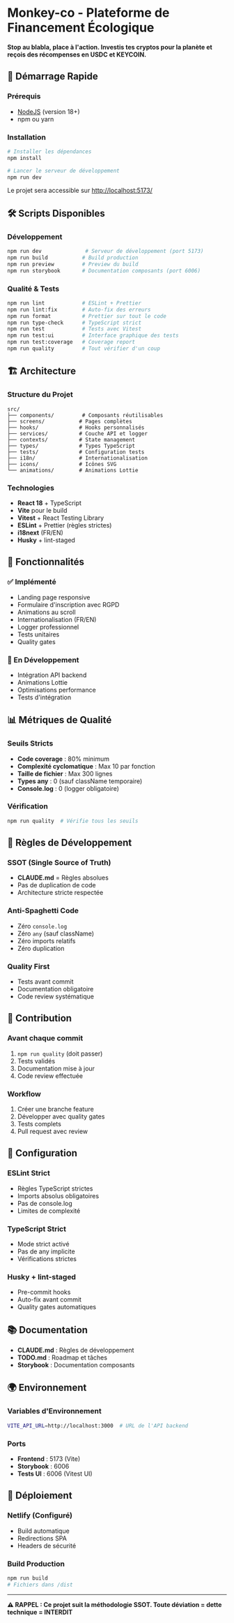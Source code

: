# Monkey-co - Plateforme de Financement Écologique

**Stop au blabla, place à l'action. Investis tes cryptos pour la planète et reçois des récompenses en USDC et KEYCOIN.**

## 🚀 Démarrage Rapide

### Prérequis
- [NodeJS](https://nodejs.org/en/) (version 18+)
- npm ou yarn

### Installation
```bash
# Installer les dépendances
npm install

# Lancer le serveur de développement
npm run dev
```

Le projet sera accessible sur [http://localhost:5173/](http://localhost:5173/)

## 🛠️ Scripts Disponibles

### Développement
```bash
npm run dev              # Serveur de développement (port 5173)
npm run build           # Build production
npm run preview         # Preview du build
npm run storybook       # Documentation composants (port 6006)
```

### Qualité & Tests
```bash
npm run lint            # ESLint + Prettier
npm run lint:fix        # Auto-fix des erreurs
npm run format          # Prettier sur tout le code
npm run type-check      # TypeScript strict
npm run test            # Tests avec Vitest
npm run test:ui         # Interface graphique des tests
npm run test:coverage   # Coverage report
npm run quality         # Tout vérifier d'un coup
```

## 🏗️ Architecture

### Structure du Projet
```
src/
├── components/         # Composants réutilisables
├── screens/           # Pages complètes
├── hooks/             # Hooks personnalisés
├── services/          # Couche API et logger
├── contexts/          # State management
├── types/             # Types TypeScript
├── tests/             # Configuration tests
├── i18n/              # Internationalisation
├── icons/             # Icônes SVG
└── animations/        # Animations Lottie
```

### Technologies
- **React 18** + TypeScript
- **Vite** pour le build
- **Vitest** + React Testing Library
- **ESLint** + Prettier (règles strictes)
- **i18next** (FR/EN)
- **Husky** + lint-staged

## 🎯 Fonctionnalités

### ✅ Implémenté
- Landing page responsive
- Formulaire d'inscription avec RGPD
- Animations au scroll
- Internationalisation (FR/EN)
- Logger professionnel
- Tests unitaires
- Quality gates

### 🚧 En Développement
- Intégration API backend
- Animations Lottie
- Optimisations performance
- Tests d'intégration

## 📊 Métriques de Qualité

### Seuils Stricts
- **Code coverage** : 80% minimum
- **Complexité cyclomatique** : Max 10 par fonction
- **Taille de fichier** : Max 300 lignes
- **Types any** : 0 (sauf className temporaire)
- **Console.log** : 0 (logger obligatoire)

### Vérification
```bash
npm run quality  # Vérifie tous les seuils
```

## 🚨 Règles de Développement

### SSOT (Single Source of Truth)
- **CLAUDE.md** = Règles absolues
- Pas de duplication de code
- Architecture stricte respectée

### Anti-Spaghetti Code
- Zéro `console.log`
- Zéro `any` (sauf className)
- Zéro imports relatifs
- Zéro duplication

### Quality First
- Tests avant commit
- Documentation obligatoire
- Code review systématique

## 📝 Contribution

### Avant chaque commit
1. `npm run quality` (doit passer)
2. Tests validés
3. Documentation mise à jour
4. Code review effectuée

### Workflow
1. Créer une branche feature
2. Développer avec quality gates
3. Tests complets
4. Pull request avec review

## 🔧 Configuration

### ESLint Strict
- Règles TypeScript strictes
- Imports absolus obligatoires
- Pas de console.log
- Limites de complexité

### TypeScript Strict
- Mode strict activé
- Pas de any implicite
- Vérifications strictes

### Husky + lint-staged
- Pre-commit hooks
- Auto-fix avant commit
- Quality gates automatiques

## 📚 Documentation

- **CLAUDE.md** : Règles de développement
- **TODO.md** : Roadmap et tâches
- **Storybook** : Documentation composants

## 🌍 Environnement

### Variables d'Environnement
```bash
VITE_API_URL=http://localhost:3000  # URL de l'API backend
```

### Ports
- **Frontend** : 5173 (Vite)
- **Storybook** : 6006
- **Tests UI** : 6006 (Vitest UI)

## 🚀 Déploiement

### Netlify (Configuré)
- Build automatique
- Redirections SPA
- Headers de sécurité

### Build Production
```bash
npm run build
# Fichiers dans /dist
```

---

**⚠️ RAPPEL : Ce projet suit la méthodologie SSOT. Toute déviation = dette technique = INTERDIT**
